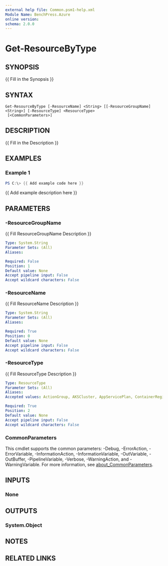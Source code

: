 ```yaml
---
external help file: Common.psm1-help.xml
Module Name: BenchPress.Azure
online version:
schema: 2.0.0
---
```


# Get-ResourceByType

## SYNOPSIS
{{ Fill in the Synopsis }}

## SYNTAX

```
Get-ResourceByType [-ResourceName] <String> [[-ResourceGroupName] <String>] [-ResourceType] <ResourceType>
 [<CommonParameters>]
```

## DESCRIPTION
{{ Fill in the Description }}

## EXAMPLES

### Example 1
```powershell
PS C:\> {{ Add example code here }}
```

{{ Add example description here }}

## PARAMETERS

### -ResourceGroupName
{{ Fill ResourceGroupName Description }}

```yaml
Type: System.String
Parameter Sets: (All)
Aliases:

Required: False
Position: 1
Default value: None
Accept pipeline input: False
Accept wildcard characters: False
```

### -ResourceName
{{ Fill ResourceName Description }}

```yaml
Type: System.String
Parameter Sets: (All)
Aliases:

Required: True
Position: 0
Default value: None
Accept pipeline input: False
Accept wildcard characters: False
```

### -ResourceType
{{ Fill ResourceType Description }}

```yaml
Type: ResourceType
Parameter Sets: (All)
Aliases:
Accepted values: ActionGroup, AKSCluster, AppServicePlan, ContainerRegistry, KeyVault, ResourceGroup, SqlDatabase, SqlServer, VirtualMachine, WebApp

Required: True
Position: 2
Default value: None
Accept pipeline input: False
Accept wildcard characters: False
```

### CommonParameters
This cmdlet supports the common parameters: -Debug, -ErrorAction, -ErrorVariable, -InformationAction, -InformationVariable, -OutVariable, -OutBuffer, -PipelineVariable, -Verbose, -WarningAction, and -WarningVariable. For more information, see [about_CommonParameters](http://go.microsoft.com/fwlink/?LinkID=113216).

## INPUTS

### None
## OUTPUTS

### System.Object
## NOTES

## RELATED LINKS
